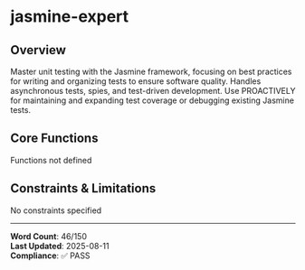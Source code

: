 # jasmine-expert

## Overview

Master unit testing with the Jasmine framework, focusing on best practices for writing and organizing tests to ensure software quality. Handles asynchronous tests, spies, and test-driven development. Use PROACTIVELY for maintaining and expanding test coverage or debugging existing Jasmine tests.

## Core Functions

Functions not defined

## Constraints & Limitations

No constraints specified



---
**Word Count**: 46/150  
**Last Updated**: 2025-08-11  
**Compliance**: ✅ PASS